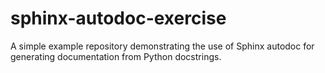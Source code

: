 # sphinx-autodoc-exercise
A simple example repository demonstrating the use of Sphinx autodoc for generating documentation from Python docstrings.
